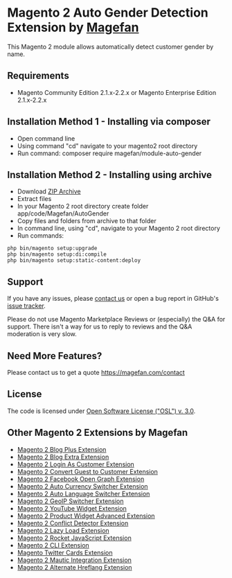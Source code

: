 # Magento 2 Auto Gender Detection Extension by [Magefan](https://magefan.com/magento2-extensions)


This Magento 2 module allows automatically detect customer gender by name.

## Requirements
  * Magento Community Edition 2.1.x-2.2.x or Magento Enterprise Edition 2.1.x-2.2.x

## Installation Method 1 - Installing via composer
  * Open command line
  * Using command "cd" navigate to your magento2 root directory
  * Run command: composer require magefan/module-auto-gender
  


## Installation Method 2 - Installing using archive
  * Download [ZIP Archive](https://github.com/magefan/module-auto-gender/archive/master.zip)
  * Extract files
  * In your Magento 2 root directory create folder app/code/Magefan/AutoGender
  * Copy files and folders from archive to that folder
  * In command line, using "cd", navigate to your Magento 2 root directory
  * Run commands:
```
php bin/magento setup:upgrade
php bin/magento setup:di:compile
php bin/magento setup:static-content:deploy
```

## Support
If you have any issues, please [contact us](mailto:support@magefan.com)
or open a bug report in GitHub's
[issue tracker](https://github.com/magefan/module-auto-gender/issues).

Please do not use Magento Marketplace Reviews or (especially) the Q&A for support.
There isn't a way for us to reply to reviews and the Q&A moderation is very slow.

## Need More Features?
Please contact us to get a quote
https://magefan.com/contact

## License
The code is licensed under [Open Software License ("OSL") v. 3.0](http://opensource.org/licenses/osl-3.0.php).

## Other Magento 2 Extensions by Magefan
  * [Magento 2 Blog Plus Extension](https://magefan.com/magento2-blog-extension/pricing)
  * [Magento 2 Blog Extra Extension](https://magefan.com/magento2-blog-extension/pricing)
  * [Magento 2 Login As Customer Extension](https://magefan.com/login-as-customer-magento-2-extension)
  * [Magento 2 Convert Guest to Customer Extension](https://magefan.com/magento2-convert-guest-to-customer)
  * [Magento 2 Facebook Open Graph Extension](https://magefan.com/magento-2-open-graph-extension-og-tags)
  * [Magento 2 Auto Currency Switcher Extension](https://magefan.com/magento-2-currency-switcher-auto-currency-by-country)
  * [Magento 2 Auto Language Switcher Extension](https://magefan.com/magento-2-auto-language-switcher)
  * [Magento 2 GeoIP Switcher Extension](https://magefan.com/magento-2-geoip-switcher-extension)
  * [Magento 2 YouTube Widget Extension](https://magefan.com/magento2-youtube-extension)
  * [Magento 2 Product Widget Advanced Extension](https://magefan.com/magento-2-product-widget)
  * [Magento 2 Conflict Detector Extension](https://magefan.com/magento2-conflict-detector)
  * [Magento 2 Lazy Load Extension](https://magefan.com/magento-2-image-lazy-load-extension)
  * [Magento 2 Rocket JavaScript Extension](https://magefan.com/rocket-javascript-deferred-javascript)
  * [Magento 2 CLI Extension](https://magefan.com/magento2-cli-extension)
  * [Magento Twitter Cards Extension](https://magefan.com/magento-2-twitter-cards-extension)
  * [Magento 2 Mautic Integration Extension](https://magefan.com/magento-2-mautic-extension)
  * [Magento 2 Alternate Hreflang Extension](https://magefan.com/magento2-alternate-hreflang-extension)

  
